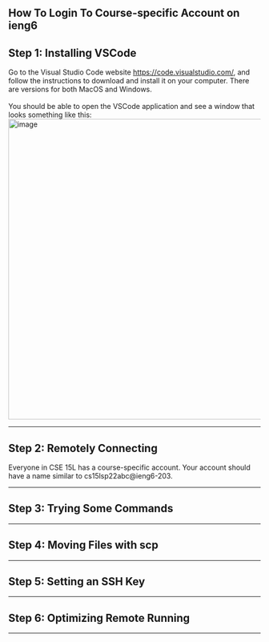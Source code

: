 ## How To Login To Course-specific Account on ieng6 <br>

**Step 1: Installing VSCode** <br>
---

Go to the Visual Studio Code website https://code.visualstudio.com/, and follow the instructions to download and install it on your computer. There are versions for both MacOS and Windows.<br>
<br>
You should be able to open the VSCode application and see a window that looks something like this:<br>
<img src="https://user-images.githubusercontent.com/99768694/162289848-79e42961-ef43-4466-b51a-0f35f0fecbe1.png" alt="image" width="600"/>


---

**Step 2: Remotely Connecting** <br>
---

Everyone in CSE 15L has a course-specific account. Your account should have a name similar to cs15lsp22abc@ieng6-203.

---

**Step 3: Trying Some Commands** <br>
---

---

**Step 4: Moving Files with scp** <br>
---

---

**Step 5: Setting an SSH Key** <br>
---

---

**Step 6: Optimizing Remote Running** <br>
---

---
